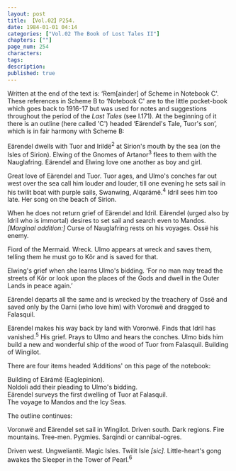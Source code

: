 ```yaml
---
layout: post
title: 【Vol.02】P254.
date: 1984-01-01 04:14
categories: ["Vol.02 The Book of Lost Tales II"]
chapters: [""]
page_num: 254
characters: 
tags: 
description: 
published: true
---
```


<p style="text-indent: 0;">
Written at the end of the text is: ‘Rem[ainder] of Scheme in Notebook C'. These references in Scheme B to ‘Notebook C' are to the little pocket-book which goes back to 1916-17 but was used for notes and suggestions throughout the period of the <I>Last Tales</I> (see I.171). At the beginning of it there is an outline (here called 'C') headed ‘Eärendel's Tale, Tuor's son’, which is in fair harmony with Scheme B:
</p>

Eärendel dwells with Tuor and Irildë<SUP>2</SUP> at Sirion's mouth by the sea (on the Isles of Sirion). Elwing of the Gnomes of Artanor<SUP>3</SUP> flees to them with the Nauglafring. Eärendel and Elwing love one another as boy and girl.

Great love of Eärendel and Tuor. Tuor ages, and Ulmo's conches far out west over the sea call him louder and louder, till one evening he sets sail in his twilit boat with purple sails, Swanwing, Alqarámë.<SUP>4</SUP> Idril sees him too late. Her song on the beach of Sirion.

When he does not return grief of Eärendel and Idril. Eärendel (urged also by Idril who is immortal) desires to set sail and search even to Mandos. <I>[Marginal addition:]</I> Curse of Nauglafring rests on his voyages. Ossë his enemy.

Fiord of the Mermaid. Wreck. Ulmo appears at wreck and saves them, telling them he must go to Kôr and is saved for that.

Elwing's grief when she learns Ulmo's bidding. ‘For no man may tread the streets of Kôr or look upon the places of the Gods and dwell in the Outer Lands in peace again.’

Eärendel departs all the same and is wrecked by the treachery of Ossë and saved only by the Oarni (who love him) with Voronwë and dragged to Falasquil.

Eärendel makes his way back by land with Voronwë. Finds that Idril has vanished.<SUP>5</SUP> His grief. Prays to Ulmo and hears the conches. Ulmo bids him build a new and wonderful ship of the wood of Tuor from Falasquil. Building of Wingilot.

There are four items headed ‘Additions' on this page of the notebook:

Building of Eärámë (Eaglepinion).<BR>Noldoli add their pleading to Ulmo's bidding.<BR>Eärendel surveys the first dwelling of Tuor at Falasquil.<BR>The voyage to Mandos and the Icy Seas.

The outline continues:

Voronwë and Eärendel set sail in Wingilot. Driven south. Dark regions. Fire mountains. Tree-men. Pygmies. Sarqindi or cannibal-ogres.

Driven west. Ungweliantë. Magic Isles. Twilit Isle <I>[sic].</I> Little-heart's gong awakes the Sleeper in the Tower of Pearl.<SUP>6</SUP>

